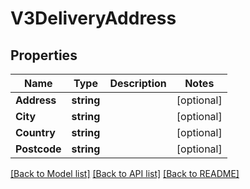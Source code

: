 # V3DeliveryAddress

## Properties

Name | Type | Description | Notes
------------ | ------------- | ------------- | -------------
**Address** | **string** |  | [optional] 
**City** | **string** |  | [optional] 
**Country** | **string** |  | [optional] 
**Postcode** | **string** |  | [optional] 

[[Back to Model list]](../README.md#documentation-for-models) [[Back to API list]](../README.md#documentation-for-api-endpoints) [[Back to README]](../README.md)


